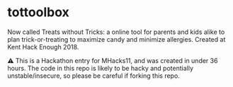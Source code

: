 # tottoolbox
Now called Treats without Tricks: a online tool for parents and kids alike to plan trick-or-treating to maximize candy and minimize allergies. Created at Kent Hack Enough 2018.

⚠️ This is a Hackathon entry for MHacks11, and was created in under 36 hours. The code in this repo is likely to be hacky and potentially unstable/insecure, so please be careful if forking this repo.
